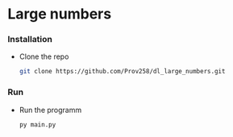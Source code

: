# Large numbers

### Installation

- Clone the repo
  ```sh
  git clone https://github.com/Prov258/dl_large_numbers.git
  ```

### Run

- Run the programm
  ```sh
  py main.py
  ```
